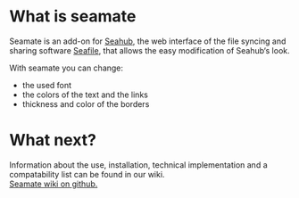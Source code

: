 # What is seamate

Seamate is an add-on for [Seahub](https://github.com/haiwen/seahub), the web interface of the file syncing and sharing software [Seafile](https://github.com/haiwen/seafile), that allows the easy modification of Seahub‘s look.

With seamate you can change:
* the used font
* the colors of the text and the links
* thickness and color of the borders

# What next?

Information about the use, installation, technical implementation and a compatability list can be found in our wiki.<br/>
[Seamate wiki on github.](https://github.com/datamate-rethink-it/seamate/wiki)

